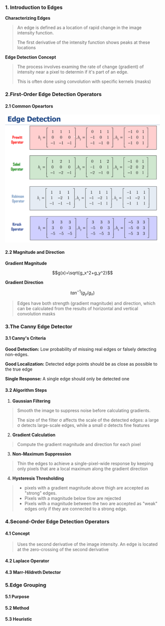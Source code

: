### 1. Introduction to Edges

**Characterizing Edges**

>An edge is defined as a location of rapid change in the image intensity function.
>
>The first derivative of the intensity function shows peaks at these locations

**Edge Detection Concept**

>The process involves examing the rate of change (gradient) of intensity near a pixel to determin if it's part of an edge.
>
>This is often done using convolution with specific kernels (masks)

### 2.First-Order Edge Detection Operators

#### 2.1 Common Opeartors

![](../image/EdgeDetectionOperators.png)
#### 2.2 Magnitude and Direction

**Gradient Magnitude**

$$g(x)=\sqrt{g_x^2+g_y^2}$$

**Gradient Direction**

$$tan^{-1}(g_{y}/g_{x})$$
>Edges have both strength (gradient magnitude) and direction, which can be calculated from the results of horizontal and vertical convolution masks


### 3.The Canny Edge Detector

#### 3.1 Canny's Criteria

**Good Detection:** Low probability of missing real edges or falsely detecting non-edges.

**Good Localization:** Detected edge points should be as close as possible to the true edge

**Single Response:** A single edge should only be detected one

#### 3.2 Algorithm Steps

1. **Gaussian Filtering**

> Smooth the image to suppress noise before calculating gradients. 
> 
> The size of the filter σ affects the scale of the detected edges: a large σ detects large-scale edges, while a small σ detects fine features

2. **Gradient Calculation**

>Compute the gradient magnitude and direction for each pixel

3. **Non-Maximum Suppression**

>Thin the edges to achieve a single-pixel-wide response by keeping only pixels that are a local maximum along the gradient direction

4. **Hysteresis Thresholding**

>* pixels with a gradient magnitude above thigh​ are accepted as "strong" edges.
>* Pixels with a magnitude below tlow​ are rejected
>* Pixels with a magnitude between the two are accepted as "weak" edges only if they are connected to a strong edge.

### 4.Second-Order Edge Detection Operators

#### 4.1 Concept

>Uses the second derivative of the image intensity. An edge is located at the zero-crossing of the second derivative

#### 4.2 Laplace Operator

#### 4.3 Marr-Hildreth Detector


### 5.Edge Grouping

#### 5.1 Purpose
#### 5.2 Method
#### 5.3 Heuristic
